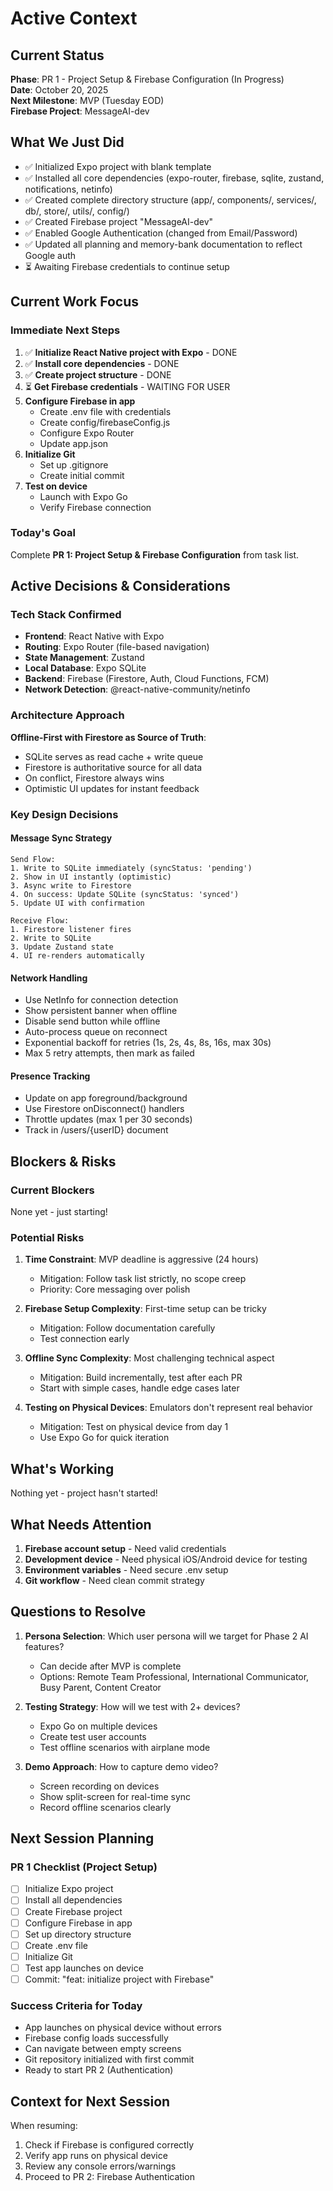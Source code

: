 # Active Context

## Current Status
**Phase**: PR 1 - Project Setup & Firebase Configuration (In Progress)  
**Date**: October 20, 2025  
**Next Milestone**: MVP (Tuesday EOD)  
**Firebase Project**: MessageAI-dev

## What We Just Did
- ✅ Initialized Expo project with blank template
- ✅ Installed all core dependencies (expo-router, firebase, sqlite, zustand, notifications, netinfo)
- ✅ Created complete directory structure (app/, components/, services/, db/, store/, utils/, config/)
- ✅ Created Firebase project "MessageAI-dev"
- ✅ Enabled Google Authentication (changed from Email/Password)
- ✅ Updated all planning and memory-bank documentation to reflect Google auth
- ⏳ Awaiting Firebase credentials to continue setup

## Current Work Focus

### Immediate Next Steps
1. ✅ **Initialize React Native project with Expo** - DONE
2. ✅ **Install core dependencies** - DONE
3. ✅ **Create project structure** - DONE
4. ⏳ **Get Firebase credentials** - WAITING FOR USER
5. **Configure Firebase in app**
   - Create .env file with credentials
   - Create config/firebaseConfig.js
   - Configure Expo Router
   - Update app.json
6. **Initialize Git**
   - Set up .gitignore
   - Create initial commit
7. **Test on device**
   - Launch with Expo Go
   - Verify Firebase connection

### Today's Goal
Complete **PR 1: Project Setup & Firebase Configuration** from task list.

## Active Decisions & Considerations

### Tech Stack Confirmed
- **Frontend**: React Native with Expo
- **Routing**: Expo Router (file-based navigation)
- **State Management**: Zustand
- **Local Database**: Expo SQLite
- **Backend**: Firebase (Firestore, Auth, Cloud Functions, FCM)
- **Network Detection**: @react-native-community/netinfo

### Architecture Approach
**Offline-First with Firestore as Source of Truth**:
- SQLite serves as read cache + write queue
- Firestore is authoritative source for all data
- On conflict, Firestore always wins
- Optimistic UI updates for instant feedback

### Key Design Decisions

#### Message Sync Strategy
```
Send Flow:
1. Write to SQLite immediately (syncStatus: 'pending')
2. Show in UI instantly (optimistic)
3. Async write to Firestore
4. On success: Update SQLite (syncStatus: 'synced')
5. Update UI with confirmation

Receive Flow:
1. Firestore listener fires
2. Write to SQLite
3. Update Zustand state
4. UI re-renders automatically
```

#### Network Handling
- Use NetInfo for connection detection
- Show persistent banner when offline
- Disable send button while offline
- Auto-process queue on reconnect
- Exponential backoff for retries (1s, 2s, 4s, 8s, 16s, max 30s)
- Max 5 retry attempts, then mark as failed

#### Presence Tracking
- Update on app foreground/background
- Use Firestore onDisconnect() handlers
- Throttle updates (max 1 per 30 seconds)
- Track in /users/{userID} document

## Blockers & Risks

### Current Blockers
None yet - just starting!

### Potential Risks
1. **Time Constraint**: MVP deadline is aggressive (24 hours)
   - Mitigation: Follow task list strictly, no scope creep
   - Priority: Core messaging over polish

2. **Firebase Setup Complexity**: First-time setup can be tricky
   - Mitigation: Follow documentation carefully
   - Test connection early

3. **Offline Sync Complexity**: Most challenging technical aspect
   - Mitigation: Build incrementally, test after each PR
   - Start with simple cases, handle edge cases later

4. **Testing on Physical Devices**: Emulators don't represent real behavior
   - Mitigation: Test on physical device from day 1
   - Use Expo Go for quick iteration

## What's Working
Nothing yet - project hasn't started!

## What Needs Attention
1. **Firebase account setup** - Need valid credentials
2. **Development device** - Need physical iOS/Android device for testing
3. **Environment variables** - Need secure .env setup
4. **Git workflow** - Need clean commit strategy

## Questions to Resolve
1. **Persona Selection**: Which user persona will we target for Phase 2 AI features?
   - Can decide after MVP is complete
   - Options: Remote Team Professional, International Communicator, Busy Parent, Content Creator

2. **Testing Strategy**: How will we test with 2+ devices?
   - Expo Go on multiple devices
   - Create test user accounts
   - Test offline scenarios with airplane mode

3. **Demo Approach**: How to capture demo video?
   - Screen recording on devices
   - Show split-screen for real-time sync
   - Record offline scenarios clearly

## Next Session Planning

### PR 1 Checklist (Project Setup)
- [ ] Initialize Expo project
- [ ] Install all dependencies
- [ ] Create Firebase project
- [ ] Configure Firebase in app
- [ ] Set up directory structure
- [ ] Create .env file
- [ ] Initialize Git
- [ ] Test app launches on device
- [ ] Commit: "feat: initialize project with Firebase"

### Success Criteria for Today
- App launches on physical device without errors
- Firebase config loads successfully
- Can navigate between empty screens
- Git repository initialized with first commit
- Ready to start PR 2 (Authentication)

## Context for Next Session
When resuming:
1. Check if Firebase is configured correctly
2. Verify app runs on physical device
3. Review any console errors/warnings
4. Proceed to PR 2: Firebase Authentication

